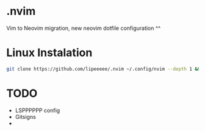 # .nvim
Vim to Neovim migration,
new neovim dotfile configuration ^^

# Linux Instalation
```bash
git clone https://github.com/lipeeeee/.nvim ~/.config/nvim --depth 1 && nvim
```

# TODO
- LSPPPPPP config
- Gitsigns
- 
